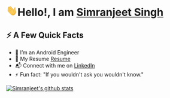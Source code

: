 <h1> <img src="https://raw.githubusercontent.com/ABSphreak/ABSphreak/master/gifs/Hi.gif" width="30px">Hello!, I am <a href="https://github.com/SimranjeetSingh5/SimranjeetSingh5">Simranjeet Singh</a></h1>
</h1>

## ⚡️ A Few Quick Facts

- 🔭 I’m an Android Engineer
- 📝 My Resume [Resume](https://drive.google.com/file/d/1BEOZvDNV1NbcArxZofBkCtOqBs1YHXWE/view?usp=sharing)
- 📬 Connect with me on [LinkedIn](https://www.linkedin.com/in/simranjeetsingh05/)
- ⚡ Fun fact: "If you wouldn't ask you wouldn't know."

[![Simranjeet's github stats](https://github-readme-stats.vercel.app/api?username=SimranjeetSingh5)](https://github.com/anuraghazra/github-readme-stats) 
<!--
**SimranjeetSingh5/SimranjeetSingh5** is a ✨ _special_ ✨ repository because its `README.md` (this file) appears on your GitHub profile.
